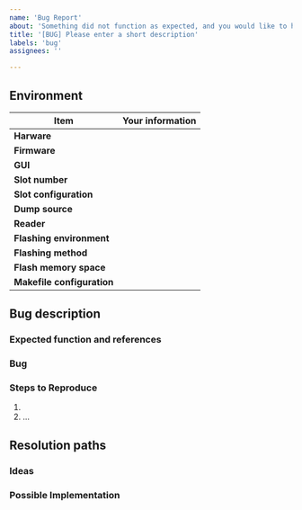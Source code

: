```yaml
---
name: 'Bug Report'
about: 'Something did not function as expected, and you would like to help fixing it.'
title: '[BUG] Please enter a short description'
labels: 'bug'
assignees: ''

---
```

<!-- Everything wrote in between such markers before and after this phrase are comments, will not be displayed, and are to be replaced or can be deleted. The rest is to let untouched, except where specified, or your report will be ugly. Use "Preview" tab just above to check how things will be displayed. -->
<!-- If you do not understand what is requested somewhere in here, please read Wiki pages and read other issues first. -->
## Environment
<!-- Write your information on the right column between the | | characters. Do not delete/modify any | character. If you need to use a | character in your writing, or code, put them between back-quotes, `like | this`. -->
|Item|Your information|
|---|---|
|**Harware**|<!-- Version of your hardware: RevE Rebooted, RevG, Other, I don't known. If you don't know, it's probably written on it under the Chameleon picture. As a reminder, this repositoty only supports RevE Rebooted for now -->
|**Firmware**|<!-- Write the full version name of your firmware. Use the "VERSION" command, or look at "Settings" tab in GUI. -->|
|**GUI**|<!-- Put a URL to file or repository source whre you found the GUI you are using to program or configure your ChameleonMini. If you do not use one and use commands only, type Terminal. Firmware in this repo is fully supported by rebootedGUI only. -->|
|**Slot number**|<!-- Put the slot number you are using when the bug appears, from 1 to 8. If it is not applicable, put N/A. -->|
|**Slot configuration**|<!-- Write the setting name of the slot you are using when the bug appears. The setting name might be one like "MF_CLASSIC_1K" or "MF_DETECTION", amongst the list found on wiki here: https://github.com/iceman1001/ChameleonMini-rebooted/wiki/Configurations. If it is not applicable, put N/A. -->|
|**Dump source**|<!-- If you are using a card dump on the slot when the bug appears, briefly describe where your dump come from (card source, how did you dump it). If it is not applicable, put N/A. -->|
|**Reader**|<!-- Briefly describe the reader or device to which you applied your ChameleonMini (brand, type, use case). If it is not applicable, put N/A. -->|
|**Flashing environment**|<!-- Briefly describe the environment from which you compile, flash and program your ChameleonMini (OS, version). If you use different ones from different activities, or could reproduce the bug on different environments, describe them all. If it is not applicable, put N/A. -->|
|**Flashing method**|<!-- How do you connect and flash your ChameleonMini to your computer to flash it. Please specify amongst: USB, AVRISPmkII, dfu-programmer, flash.bat, BOOT_LOADER_EXE.exe, other (describe). If it is not applicable, put N/A. -->|
|**Flash memory space**|<!-- How many flash memory space do you have in your device. Find this information with "MEMORYINFO" command, after having enabled this command from Makefile. Put N/A if you do not feel like it. -->|
|**Makefile configuration**|<!-- Tell which configuration/settings you tuned in Makefile. If it is not applicable or if you did not touch Makefile, put N/A. -->|

## Bug description
### Expected function and references
<!-- Please describe how things are supposed to work from your perspective. Do not hesitate to give URL or paths to this repository or Wiki pages to reference what you are trying to achieve. -->
### Bug
<!-- Please describe the bug you identified, i.e. in what ways it did not function as expected. -->
<!-- Give as much details as possible. Include commands, terminal output, and/or code lines where relevant, between back-quotes `like this` for a simple line, or between back-quotes paragraphs for multiple lines ``` LIKE THIS ```. -->
### Steps to Reproduce
<!-- Provide a link to a live example, images if relevant (GUI for instance), and/or an unambiguous set of actions to reproduce this bug. Include commands, terminal output, and/or code lines to reproduce, between back-quotes `like this` if relevant. -->
1.
2. ...

## Resolution paths
### Ideas
<!-- Describe any idea you have to fix the issue, if any. Put N/A if you do not have any. -->
### Possible Implementation
<!-- If you have any suggested implementation to fix the issue, including code, put it here between back-quotes paragraphs ``` LIKE THIS ```. Put N/A if you do not have any. -->

<!-- Thanks in advance for submitting a complete bug report -->

